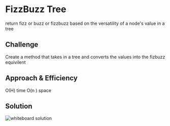 # FizzBuzz Tree
return fizz or buzz or fizzbuzz based on the versatility of a node's value in a tree

## Challenge
Create a method that takes in a tree and converts the values into the fizbuzz equivilent
## Approach & Efficiency
O(H) time
O(n ) space
## Solution
![whiteboard solution](/assets/capture.png)
